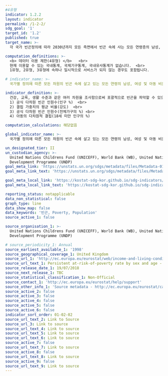 ```yaml
---
#4유형
indicator: 1.2.2
layout: indicator
permalink: /1-2-2/
sdg_goal: '1'
target_id: '1.2'
published: true
target_name: >-
  각 국가 빈곤정의에 따라 2030년까지 모든 측면에서 빈곤 속에 사는 모든 연령층의 남성, 여성, 그리고 아동 비율을 최소 절반으로 감소

computation_definitions: >-
  <b> 데이터 이용 제한(4유형) </b>   <br>
  현재 이용할 수 있는 국내통계, 국제기구통계, 국내유사통계가 없습니다.  <br> 
  1유형, 2유형, 3유형에 속하나 일시적으로 서비스가 되지 않는 경우도 포함됩니다.

# indicator_name: >-
  국가별 정의에 따른 모든 차원의 빈곤 속에 살고 있는 모든 연령의 남성, 여성 및 아동 비율

indicator_definition: >-
  건강, 교육, 생활 수준과 같은 여러 차원을 조사함으로써 포괄적으로 빈곤을 파악할 수 있으며, 아래 4가지 다차원적 빈곤 척도를 모니터링하여 파악합니다. <br>
  1) 공식 다차원 빈곤 인원수(인구 %)  <br>
  2) 결핍 가중치의 평균 비율(강도)  <br>
  3) 공식 다차원 빈곤 인원수(전체가구의 %) <br>
  4) 아동의 다차원적 결핍(18세 미만 인구의 %)

computation_calculations: 해당없음

global_indicator_name: >-
  국가별 정의에 따른 모든 차원의 빈곤 속에 살고 있는 모든 연령의 남성, 여성 및 아동 비율

un_designated_tier: II
un_custodian_agency: >-
  United Nations Childrens Fund (UNICEFF), World Bank (WB), United Nations
  Development Programme (UNDP)
goal_meta_link: 'https://unstats.un.org/sdgs/metadata/files/Metadata-01-02-02.pdf'
goal_meta_link_text: 'https://unstats.un.org/sdgs/metadata/files/Metadata-01-02-02.pdf'

goal_meta_local_link: 'https://kostat-sdg-kor.github.io/sdg-indicators/public/data/Metadata-01-02-02_KOR.pdf'
goal_meta_local_link_text: 'https://kostat-sdg-kor.github.io/sdg-indicators/public/data/Metadata-01-02-02_KOR.pdf'

reporting_status: notapplicable
data_non_statistical: false
graph_type: line
data_show_map: false
data_keywords: '빈곤, Poverty, Population'
source_active_1: false

source_organisation_1: >-
  United Nations Childrens Fund (UNICEFF), World Bank (WB), United Nations
  Development Programme (UNDP)

# source_periodicity_1: Annual
source_earliest_available_1: '1998'
source_geographical_coverage_1: United Kingdom
source_url_1: 'http://ec.europa.eu/eurostat/web/income-and-living-conditions/data/database'
source_url_text_1: Persistent at-risk-of-poverty rate by sex and age - EU-SILC survey (ilc_li21)
source_release_date_1: 19/07/2018
source_next_release_1: TBC
source_statistical_classification_1: Non-Official
source_contact_1: 'http://ec.europa.eu/eurostat/help/support'
source_other_info_1: 'Source metadata - http://ec.europa.eu/eurostat/cache/metadata/en/ilc_esms.htm'
source_active_2: false
source_active_3: false
source_active_4: false
source_active_5: false
source_active_6: false
indicator_sort_order: 01-02-02
source_url_text_2: Link to Source
source_url_3: Link to source
source_url_text_4: Link to source
source_url_text_5: Link to source
source_url_text_6: Link to source
source_active_7: false
source_url_text_7: Link to source
source_active_8: false
source_url_text_8: Link to source
source_active_9: false
source_url_text_9: Link to source
---
```


